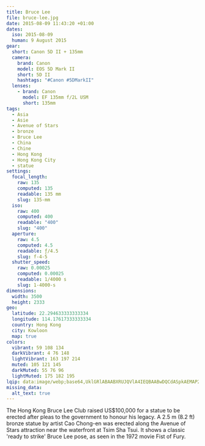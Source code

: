 ```yaml
---
title: Bruce Lee
file: bruce-lee.jpg
date: 2015-08-09 11:43:20 +01:00
dates:
  iso: 2015-08-09
  human: 9 August 2015
gear:
  short: Canon 5D II + 135mm
  camera:
    brand: Canon
    model: EOS 5D Mark II
    short: 5D II
    hashtags: "#Canon #5DMarkII"
  lenses:
    - brand: Canon
      model: EF 135mm f/2L USM
      short: 135mm
tags:
  - Asia
  - Asie
  - Avenue of Stars
  - bronze
  - Bruce Lee
  - China
  - Chine
  - Hong Kong
  - Hong Kong City
  - statue
settings:
  focal_length:
    raw: 135
    computed: 135
    readable: 135 mm
    slug: 135-mm
  iso:
    raw: 400
    computed: 400
    readable: "400"
    slug: "400"
  aperture:
    raw: 4.5
    computed: 4.5
    readable: ƒ/4.5
    slug: f-4-5
  shutter_speed:
    raw: 0.00025
    computed: 0.00025
    readable: 1/4000 s
    slug: 1-4000-s
dimensions:
  width: 3500
  height: 2333
geo:
  latitude: 22.294633333333334
  longitude: 114.17617333333334
  country: Hong Kong
  city: Kowloon
  map: true
colors:
  vibrant: 59 108 134
  darkVibrant: 4 76 148
  lightVibrant: 163 197 214
  muted: 105 121 145
  darkMuted: 55 76 96
  lightMuted: 175 182 195
lqip: data:image/webp;base64,UklGRlABAABXRUJQVlA4IEQBAABwDQCdASpkAEMAP2miwVizv78lMzMds/AtCWUAzU3fRUoi2aiy0gA2QnDo5Ni0go0p3I3zAEAinaFs5jSyR4AOL7vQBhRJMIcM6U4sv8FyA6E3us3JotkqVUCy6Y6m0qtXmOLyjQ12uyf/9ZO6MyzZXyNY8AD+q0/AYqhM/qXm1CrcASpDxrWKRY/lbiuWMhNu54WPfHBbauz8+ut8GyPIqw6NZlMDYMcV2lalWaXR7/1uBD/IYRrtbr6o1XlqPDRc/n5Jwhjne72PSJlVMRoj0iBCJZ+YmZn2KPTbNYtiCSpi/ojsIUoYQpQioV2NzPcFKTGf+kAW8kXRhI6hP6gBRth9AfJC1gR50DAmTNFvVWAt15QOj5ADLPjpGCFDdyxLsNbJp0HtXLE6KqXS+d78fxK1xH+5G/Nuh0zxElcR5B3IAAA=
missing_data:
  alt_text: true
---
```


The Hong Kong Bruce Lee Club raised US$100,000 for a statue to be erected after pleas to the government to honour his legacy. A 2.5 m (8.2 ft) bronze statue by artist Cao Chong-en was erected along the Avenue of Stars attraction near the waterfront at Tsim Sha Tsui. It shows a classic 'ready to strike' Bruce Lee pose, as seen in the 1972 movie Fist of Fury.
